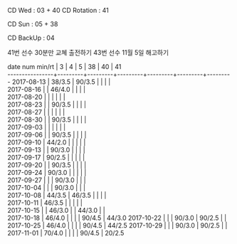 CD Wed      : 03 + 40
CD Rotation : 41

CD Sun      : 05 + 38

CD BackUp   : 04

41번 선수 30분만 교쳬 출전하기
43번 선수 11월 5일 해고하기

date num min/rt |    3    |    4    |    5    |    38   |    40   |    41   
----------------+---------+---------+---------+---------+---------+---------
2017-08-13      |  38/3.5 |  90/3.5 |         |         |         |        
2017-08-16      |         |  46/4.0 |         |         |         |        
2017-08-20      |         |         |         |         |         |        
2017-08-23      |         |  90/3.5 |         |         |         |        
2017-08-27      |         |         |         |         |         |        
2017-08-30      |         |  90/3.5 |         |         |         |        
2017-09-03      |         |         |         |         |         |        
2017-09-06      |         |  90/3.5 |         |         |         |        
2017-09-10      |  44/2.0 |         |         |         |         |        
2017-09-13      |         |  90/3.0 |         |         |         |        
2017-09-17      |  90/2.5 |         |         |         |         |        
2017-09-20      |         |  90/3.5 |         |         |         |        
2017-09-24      |  90/3.0 |         |         |         |         |        
2017-09-27      |         |         |  90/3.0 |         |         |        
2017-10-04      |         |         |  90/3.0 |         |         |        
2017-10-08      |  44/3.5 |  46/3.5 |         |         |         |        
2017-10-11      |  46/3.5 |         |         |         |         |        
2017-10-15      |         |  46/3.0 |         |  44/3.0 |         |        
2017-10-18      |  46/4.0 |         |         |         |  90/4.5 |  44/3.0
2017-10-22      |         |         |  90/3.0 |  90/2.5 |         |        
2017-10-25      |  46/4.0 |         |         |         |  90/4.5 |  44/2.5
2017-10-29      |         |         |  90/3.0 |  90/2.5 |         |        
2017-11-01      |  70/4.0 |         |         |         |  90/4.5 |  20/2.5

